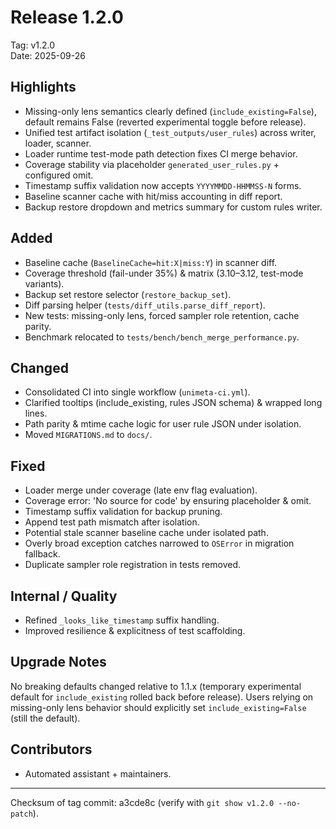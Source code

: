 # Release 1.2.0

Tag: v1.2.0  
Date: 2025-09-26

## Highlights
- Missing-only lens semantics clearly defined (`include_existing=False`), default remains False (reverted experimental toggle before release).
- Unified test artifact isolation (`_test_outputs/user_rules`) across writer, loader, scanner.
- Loader runtime test-mode path detection fixes CI merge behavior.
- Coverage stability via placeholder `generated_user_rules.py` + configured omit.
- Timestamp suffix validation now accepts `YYYYMMDD-HHMMSS-N` forms.
- Baseline scanner cache with hit/miss accounting in diff report.
- Backup restore dropdown and metrics summary for custom rules writer.

## Added
- Baseline cache (`BaselineCache=hit:X|miss:Y`) in scanner diff.
- Coverage threshold (fail-under 35%) & matrix (3.10–3.12, test-mode variants).
- Backup set restore selector (`restore_backup_set`).
- Diff parsing helper (`tests/diff_utils.parse_diff_report`).
- New tests: missing-only lens, forced sampler role retention, cache parity.
- Benchmark relocated to `tests/bench/bench_merge_performance.py`.

## Changed
- Consolidated CI into single workflow (`unimeta-ci.yml`).
- Clarified tooltips (include_existing, rules JSON schema) & wrapped long lines.
- Path parity & mtime cache logic for user rule JSON under isolation.
- Moved `MIGRATIONS.md` to `docs/`.

## Fixed
- Loader merge under coverage (late env flag evaluation).
- Coverage error: 'No source for code' by ensuring placeholder & omit.
- Timestamp suffix validation for backup pruning.
- Append test path mismatch after isolation.
- Potential stale scanner baseline cache under isolated path.
- Overly broad exception catches narrowed to `OSError` in migration fallback.
- Duplicate sampler role registration in tests removed.

## Internal / Quality
- Refined `_looks_like_timestamp` suffix handling.
- Improved resilience & explicitness of test scaffolding.

## Upgrade Notes
No breaking defaults changed relative to 1.1.x (temporary experimental default for `include_existing` rolled back before release). Users relying on missing-only lens behavior should explicitly set `include_existing=False` (still the default).

## Contributors
- Automated assistant + maintainers.

---
Checksum of tag commit: a3cde8c (verify with `git show v1.2.0 --no-patch`).
